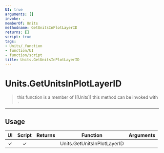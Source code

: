 ```yaml
---
UI: true
arguments: []
invoke: .
memberOf: Units
methodname: GetUnitsInPlotLayerID
returns: []
script: true
tags:
- Units/_function
- function/UI
- function/script
title: Units.GetUnitsInPlotLayerID
---
```

# Units.GetUnitsInPlotLayerID
> this function is a member of [[Units]]
> this method can be invoked with `.`
-----
## Usage
|  UI | Script | Returns | Function | Arguments |
|:---:|:------:|-------:|:--------:|:---------|
|✓|✓||Units.GetUnitsInPlotLayerID||
